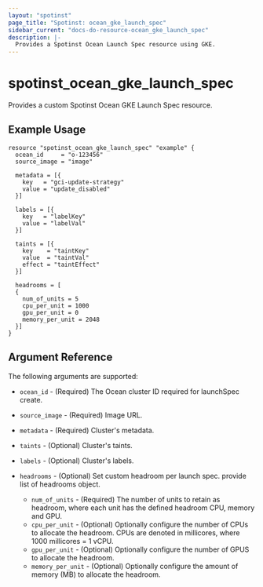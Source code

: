 ```yaml
---
layout: "spotinst"
page_title: "Spotinst: ocean_gke_launch_spec"
sidebar_current: "docs-do-resource-ocean_gke_launch_spec"
description: |-
  Provides a Spotinst Ocean Launch Spec resource using GKE.
---
```


# spotinst\_ocean\_gke\_launch\_spec

Provides a custom Spotinst Ocean GKE Launch Spec resource.

## Example Usage

```hcl
resource "spotinst_ocean_gke_launch_spec" "example" {
  ocean_id     = "o-123456"
  source_image = "image"
  
  metadata = [{
    key   = "gci-update-strategy"
    value = "update_disabled"
  }]
  
  labels = [{
    key   = "labelKey"
    value = "labelVal"
  }]
  
  taints = [{
    key    = "taintKey"
    value  = "taintVal"
    effect = "taintEffect"
  }]
  
  headrooms = [
  {
    num_of_units = 5
    cpu_per_unit = 1000
    gpu_per_unit = 0
    memory_per_unit = 2048
  }]
}
```

## Argument Reference

The following arguments are supported:

* `ocean_id`       - (Required) The Ocean cluster ID required for launchSpec create. 
* `source_image`   - (Required) Image URL.
* `metadata`       - (Required) Cluster's metadata.
* `taints`         - (Optional) Cluster's taints.
* `labels`         - (Optional) Cluster's labels.

* `headrooms` - (Optional) Set custom headroom per launch spec. provide list of headrooms object.
    * `num_of_units` - (Required) The number of units to retain as headroom, where each unit has the defined headroom CPU, memory and GPU.
    * `cpu_per_unit` - (Optional) Optionally configure the number of CPUs to allocate the headroom. CPUs are denoted in millicores, where 1000 millicores = 1 vCPU.
    * `gpu_per_unit` - (Optional) Optionally configure the number of GPUS to allocate the headroom.
    * `memory_per_unit` - (Optional) Optionally configure the amount of memory (MB) to allocate the headroom.
